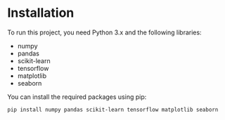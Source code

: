 # Installation

To run this project, you need Python 3.x and the following libraries:

- numpy
- pandas
- scikit-learn
- tensorflow
- matplotlib
- seaborn

You can install the required packages using pip:

```bash
pip install numpy pandas scikit-learn tensorflow matplotlib seaborn
